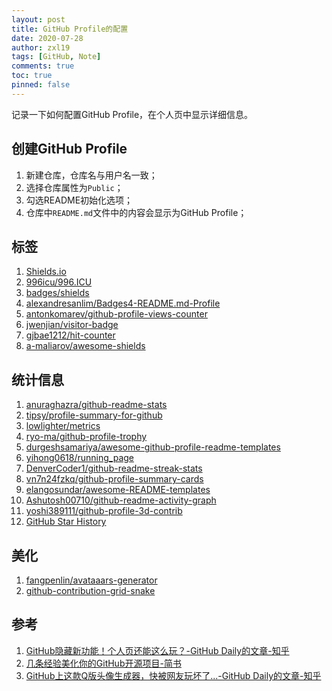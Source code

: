 ```yaml
---
layout: post
title: GitHub Profile的配置
date: 2020-07-28
author: zxl19
tags: [GitHub, Note]
comments: true
toc: true
pinned: false
---
```


记录一下如何配置GitHub Profile，在个人页中显示详细信息。

<!-- more -->

## 创建GitHub Profile

1. 新建仓库，仓库名与用户名一致；
2. 选择仓库属性为`Public`；
3. 勾选README初始化选项；
4. 仓库中`README.md`文件中的内容会显示为GitHub Profile；

## 标签

1. [Shields.io](https://shields.io/)
2. [996icu/996.ICU](https://github.com/996icu/996.ICU)
3. [badges/shields](https://github.com/badges/shields)
4. [alexandresanlim/Badges4-README.md-Profile](https://github.com/alexandresanlim/Badges4-README.md-Profile)
5. [antonkomarev/github-profile-views-counter](https://github.com/antonkomarev/github-profile-views-counter)
6. [jwenjian/visitor-badge](https://github.com/jwenjian/visitor-badge)
7. [gjbae1212/hit-counter](https://github.com/gjbae1212/hit-counter)
8. [a-maliarov/awesome-shields](https://github.com/a-maliarov/awesome-shields)

## 统计信息

1. [anuraghazra/github-readme-stats](https://github.com/anuraghazra/github-readme-stats)
2. [tipsy/profile-summary-for-github](https://github.com/tipsy/profile-summary-for-github)
3. [lowlighter/metrics](https://github.com/lowlighter/metrics)
4. [ryo-ma/github-profile-trophy](https://github.com/ryo-ma/github-profile-trophy)
5. [durgeshsamariya/awesome-github-profile-readme-templates](https://github.com/durgeshsamariya/awesome-github-profile-readme-templates)
6. [yihong0618/running_page](https://github.com/yihong0618/running_page)
7. [DenverCoder1/github-readme-streak-stats](https://github.com/DenverCoder1/github-readme-streak-stats)
8. [vn7n24fzkq/github-profile-summary-cards](https://github.com/vn7n24fzkq/github-profile-summary-cards)
9. [elangosundar/awesome-README-templates](https://github.com/elangosundar/awesome-README-templates)
10. [Ashutosh00710/github-readme-activity-graph](https://github.com/Ashutosh00710/github-readme-activity-graph)
11. [yoshi389111/github-profile-3d-contrib](https://github.com/yoshi389111/github-profile-3d-contrib)
12. [GitHub Star History](https://star-history.com)

## 美化

1. [fangpenlin/avataaars-generator](https://github.com/fangpenlin/avataaars-generator)
2. [github-contribution-grid-snake](https://github.com/marketplace/actions/generate-snake-game-from-github-contribution-grid)

## 参考

1. [GitHub隐藏新功能！个人页还能这么玩？-GitHub Daily的文章-知乎](https://zhuanlan.zhihu.com/p/161029860)
2. [几条经验美化你的GitHub开源项目-简书](https://www.jianshu.com/p/d587b91bacb3)
3. [GitHub上这款Q版头像生成器，快被网友玩坏了...-GitHub Daily的文章-知乎](https://zhuanlan.zhihu.com/p/450978590)
